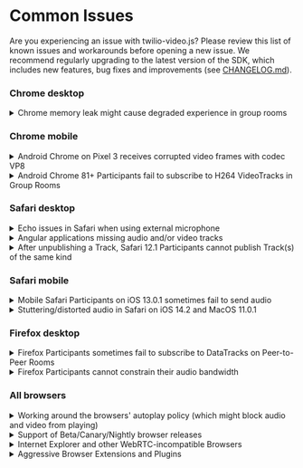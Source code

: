 Common Issues
=============

Are you experiencing an issue with twilio-video.js? Please review this list of known issues and workarounds
before opening a new issue. We recommend regularly upgrading to the latest version of the SDK, which includes new features, bug fixes and improvements (see [CHANGELOG.md](CHANGELOG.md)).


### Chrome desktop
<details>
<summary>Chrome memory leak might cause degraded experience in group rooms</summary>
<p>
  
   Chrome has a memory leak, which is most apparent in long running Group Rooms with 30+ Participants with most of them share media. For details, go [here](https://github.com/twilio/twilio-video.js/issues/1449).
</p>
</details>

### Chrome mobile
<details>
<summary>Android Chrome on Pixel 3 receives corrupted video frames with codec VP8</summary>
<p>
  
   This is an issue in the hardware VP8 encoder on the Pixel 3 devices. See [WebRTC ticket](https://bugs.chromium.org/p/webrtc/issues/detail?id=11337). To work around this issue, please set H264 as the preferred video codec on Pixel 3. ([Example](https://github.com/twilio/video-quickstart-android/issues/470#issuecomment-623042880)). 
</p>  
</details>
<details>
<summary>Android Chrome 81+ Participants fail to subscribe to H264 VideoTracks in Group Rooms</summary>
<p>
  
   This happens primarily due to this [Chromium Bug](https://bugs.chromium.org/p/chromium/issues/detail?id=1074421).
   We have added a workaround to the SDK in version 2.4.0. For earlier versions of the SDK,
   please apply the workaround discussed in this [GitHub Issue](https://github.com/twilio/twilio-video.js/issues/966#issuecomment-619212184).
</p>
</details>

### Safari desktop
<details>
<summary>Echo issues in Safari when using external microphone</summary>
<p>
  
   This is an echo cancellation bug in Safari's implementation of WebRTC. For more details, go [here](https://bugs.webkit.org/show_bug.cgi?id=213723).
   and [here](https://github.com/twilio/twilio-video.js/issues/1433) 
</p>  
</details>
<details>
<summary>Angular applications missing audio and/or video tracks</summary>
<p>
  
   There is a misinteraction between one of Angular's libraries, Zone.js, and
   Safari's RTCPeerConnection APIs. For more information, see [here](https://github.com/angular/zone.js/issues/883)
   for the issue filed against Zone.js and [here](https://bugs.webkit.org/show_bug.cgi?id=175802)
   for the issue filed against WebKit. In order to work around this issue, you
   should include Zone.js's webapis-rtc-peer-connection.js in your app, after
   loading Zone.js. For example,

```html
<script src="node_modules/zone.js/dist/zone.js"></script>
<script src="node_modules/zone.js/dist/webapis-rtc-peer-connection.js"></script>
``` 
</p>  
</details>
<details>
<summary>After unpublishing a Track, Safari 12.1 Participants cannot publish Track(s) of the same kind</summary>
<p>
  
   Because of this Safari 12.1 [bug](https://bugs.webkit.org/show_bug.cgi?id=195489),
   once a Participant unpublishes a MediaTrack of any kind (audio or video), it will not be able to publish another MediaTrack of the same kind.        DataTracks are not affected. We have escalated this bug to the Safari Team and are keeping track of related developments. 
</p>  
</details>

### Safari mobile
<details>
<summary>Mobile Safari Participants on iOS 13.0.1 sometimes fail to send audio</summary>
<p>
    
   This issue happened due to regression on iOS 13.0.1. Find more details in this [WebKit bug](https://bugs.webkit.org/show_bug.cgi?id=202405). 
</p>  
</details>
<details>
<summary>Stuttering/distorted audio in Safari on iOS 14.2 and MacOS 11.0.1</summary>
<p>
    
   This issue happened due to regression in Safari's WebKit in iOS version 14.2, the fix got rolled out in iOS 14.3 beta3. Find more details [here](https://github.com/twilio/twilio-video.js/issues/1296) and in this [WebKit bug](https://bugs.webkit.org/show_bug.cgi?id=218762). 
</p>  
</details>

### Firefox desktop
<details>
<summary>Firefox Participants sometimes fail to subscribe to DataTracks on Peer-to-Peer Rooms</summary>
<p>
    
   Because of this Firefox [bug](https://bugzilla.mozilla.org/show_bug.cgi?id=1603887) Participants that join a Peer-to-Peer Room after a DataTrack      has been published by a Firefox Participant fail to subscribe to it. You can work around this issue by publishing a DataTrack while connecting to    the Room. 
</p>  
</details>
<details>
<summary>Firefox Participants cannot constrain their audio bandwidth</summary>
<p>
    
   Because of this [bug](https://bugzilla.mozilla.org/show_bug.cgi?id=1573726), Firefox
   Participants are not able to constrain their audio bandwidth using `LocalParticipant.setParameters()`. 
</p>  
</details>

### All browsers

<details>
<summary>Working around the browsers' autoplay policy (which might block audio and video from playing)</summary>
<p>
    
   Chrome, Firefox and Safari enforce the autoplay policy, which blocks automatically
playing audio or video if the user has not interacted with your application
(ex: clicking a button to join a Room). You can find more details about the autoplay
policies here:

- [Chrome Autoplay Policy](https://developers.google.com/web/updates/2017/09/autoplay-policy-changes)
- [Firefox Autoplay Policy](https://hacks.mozilla.org/2019/02/firefox-66-to-block-automatically-playing-audible-video-and-audio/)
- [Safari Autoplay Policy](https://webkit.org/blog/7734/auto-play-policy-changes-for-macos/)

Playback of RemoteAudioTracks should not be affected in Chrome and Firefox. Safari will
pause \<audio\> elements that play back RemoteAudioTracks if no local media is being captured.
They can be played by the application after a user interaction.

```js
remoteParticipant.on('trackSubscribed', track => {
  if (track.kind === 'audio') {
    const audioEl = track.attach();
    isUserInteractionRequired(audioEl).then(isRequired => {
      if (isRequired) {
        const playbackButton = /* Get the playback button */;
        playBackButton.onclick = () => audioEl.play();
      }
    });
  }
});

function isUserInteractionRequired(audioEl) {
  if (!audioEl.paused) {
    return Promise.resolve(false);
  }  
  if (audioEl.hasAttribute('autoplay')) {
    return Promise.race([
      new Promise(resolve => audioEl.onplay = resolve),
      new Promise(resolve => setTimeout(resolve, 500))
    ]).then(() => {
      return audioEl.paused;
    });
  }
  return audioEl.play().catch(error => {
    return error.name === 'NotAllowedError';
  });
}
```
 
For RemoteVideoTracks, there are two ways to ensure playback:

- Make sure that the user interacts with your application before joining a Room.
  Here is an example:

  ```js
  document.getElementById('join_room').addEventListener('click', () => {
    Twilio.Video.connect(token, {
      name: 'my-room'
    });
  });
  ```

- If your application needs to join a Room on page load, set the `muted` attribute
  of the \<video\> element returned by `VideoTrack.attach()` to true. The autoplay
  policy allows muted video to be automatically played.

  ```js
  const video = videoTrack.attach();
  video.muted = true;
  ```
</p>  
</details>
<details>
<summary>Support of Beta/Canary/Nightly browser releases</summary>
<p>
    
   We constantly test for and ensure compatibility with the current stable and beta releases of supported browsers. 
   However, because some of the APIs we rely upon, like WebRTC, are under active development in the browsers, 
   we cannot guarantee compatibility with Canary or Nightly releases. Find our browsers support matrix [here](https://www.twilio.com/docs/video/javascript#supported-browsers)
</p>  
</details>
<details>
<summary>Internet Explorer and other WebRTC-incompatible Browsers</summary>
<p>
    
   twilio-video.js requires WebRTC, which is not supported by Internet Explorer.
   While twilio-video.js will load in Internet Explorer and other browsers that do not support WebRTC, 
   attempting to connect to a Room or attempting to acquire LocalTracks will fail. Find our browsers support matrix [here](https://www.twilio.com/docs/video/javascript#supported-browsers)
</p>  
</details>
<details>
<summary>Aggressive Browser Extensions and Plugins</summary>
<p>
    
   Some browser extensions and plugins will disable WebRTC APIs, causing
twilio-video.js to fail. Examples of such plugins include

* uBlockOrigin-Extra
* WebRTC Leak Prevent
* Easy WebRTC Block

These are unsupported and likely to break twilio-video.js. If you are having
trouble with twilio-video.js, ensure these are not running.
</p>  
</details>
